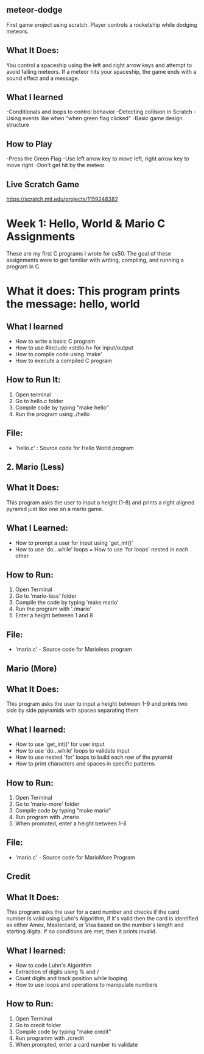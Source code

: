 ## meteor-dodge
 First game project using scratch. Player controls a rocketship while dodging meteors.
 
 ## What It Does:
 You control a spaceship using the left and right arrow keys and attempt to avoid falling meteors. If a meteor hits your spaceship, the game ends with a sound effect and a message.
 
 ## What I learned
 -Conditionals and loops to control behavior
 -Detecting collision in Scratch
 -Using events like when "when green flag clicked"
 -Basic game design structure
 
 ## How to Play
 -Press the Green Flag
 -Use left arrow key to move left, right arrow key to move right
 -Don't get hit by the meteor
 
 ## Live Scratch Game
 https://scratch.mit.edu/projects/1159248382 

 # Week 1: Hello, World & Mario C Assignments
These are my first C programs I wrote for cs50. The goal of these assignments were to get familiar with writing, compiling, and running a program in C.

# What it does: This program prints the message: hello, world

## What I learned
- How to write a basic C program
- How to use #include <stdio.h> for input/output
- How to compile code using 'make'
- How to execute a compiled C program

## How to Run It:
1. Open terminal
2. Go to hello.c folder
3. Compile code by typing "make hello"
4. Run the program using ./hello

## File:
- 'hello.c' : Source code for Hello World program

## 2. Mario (Less)

## What It Does:
This program asks the user to input a height (1-8) and prints a right aligned pyramid just like one on a mario game.

## What I Learned:
- How to prompt a user for input using 'get_int()'
- How to use 'do...while' loops
= How to use 'for loops' nested in each other 

## How to Run:
1. Open Terminal
2. Go to 'mario-less' folder
3. Compile the code by typing 'make mario'
4. Run the program with './mario'
5. Enter a height between 1 and 8

## File:
- 'mario.c' - Source code for Marioless program

## Mario (More)

## What It Does:
This program asks the user to input a height between 1-9 and prints two side by side ppyramids with spaces separating them 

## What I learned:
- How to use 'get_int()' for user input
- How to use 'do...while' loops to validate input
- How to use nested 'for' loops to build each row of the pyramid
- How to print characters and spaces in specific patterns

## How to Run:
1. Open Terminal
2. Go to 'mario-more' folder
3. Compile code by typing "make mario"
4. Run program with ./mario
5. When promoted, enter a height between 1-8

## File:
- 'mario.c' - Source code for MarioMore Program

## Credit

## What It Does:
This program asks the user for a card number and checks if the card number is valid using Luhn's Algorithm, if it's valid then the card is identified as either Amex, Mastercard, or Visa based on the number's length and starting digits. If no conditions are met, then it prints invalid.

## What I learned:

- How to code Luhn's Algorithm
- Extraction of digits using % and /
- Count digits and track position while looping
- How to use loops and operations to manipulate numbers

## How to Run:
1. Open Terminal
2. Go to credit folder
3. Compile code by typing "make credit"
4. Run programm with ./credit
5. When prompted, enter a card number to validate
